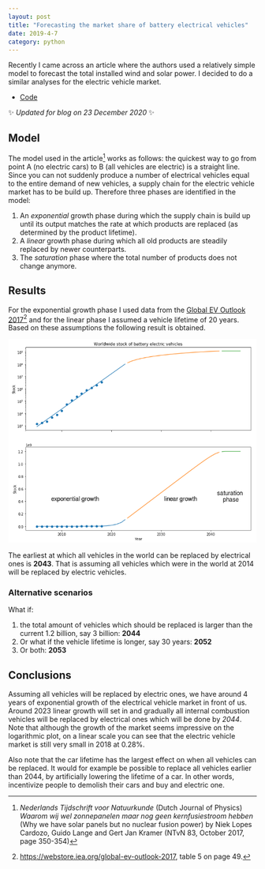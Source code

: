 ```yaml
---
layout: post
title: "Forecasting the market share of battery electrical vehicles"
date: 2019-4-7
category: python
---
```


Recently I came across an article where the authors used a relatively simple model to forecast the total installed wind and solar power. I decided to do a similar analyses for the electric vehicle market.

- [Code](https://github.com/Roald87/ev_forecast)

✨ *Updated for blog on 23 December 2020* ✨

## Model

The model used in the article[^1] works as follows: the quickest way to go from point A (no electric cars) to B (all vehicles are electric) is a straight line. Since you can not suddenly produce a number of electrical vehicles equal to the entire demand of new vehicles, a supply chain for the electric vehicle market has to be build up. Therefore three phases are identified in the model:
1. An _exponential_ growth phase during which the supply chain is build up until its output matches the rate at which products are replaced (as determined by the product lifetime).
2. A _linear_ growth phase during which all old products are steadily replaced by newer counterparts.
3. The _saturation_ phase where the total number of products does not change anymore.

## Results
For the exponential growth phase I used data from the [Global EV Outlook 2017](https://webstore.iea.org/global-ev-outlook-2017)[^2]  and for the linear phase I assumed a vehicle lifetime of 20 years. Based on these assumptions the following result is obtained.

![](/assets/2019-ev-forecast/ev_stock_world.png)

The earliest at which all vehicles in the world can be replaced by electrical ones is **2043**. That is assuming all vehicles which were in the world at 2014 will be replaced by electric vehicles. 

### Alternative scenarios 

What if:
1. the total amount of vehicles which should be replaced is larger than the current 1.2 billion, say 3 billion: **2044** 
2. Or what if the vehicle lifetime is longer, say 30 years: **2052**
3. Or both: **2053**

## Conclusions 

Assuming all vehicles will be replaced by electric ones, we have around 4 years of exponential growth of the electrical vehicle market in front of us. Around 2023 linear growth will set in and gradually all internal combustion vehicles will be replaced by electrical ones which will be done by *2044*. Note that although the growth of the market seems impressive on the logarithmic plot, on a linear scale you can see that the electric vehicle market is still very small in 2018 at 0.28%.

Also note that the car lifetime has the largest effect on when all vehicles can be replaced. It would for example be possible to replace all vehicles earlier than 2044, by artificially lowering the lifetime of a car. In other words, incentivize people to demolish their cars and buy and electric one.

[^1]: *Nederlands Tijdschrift voor Natuurkunde* (Dutch Journal of Physics) *Waarom wij wel zonnepanelen maar nog geen kernfusiestroom hebben* (Why we have solar panels but no nuclear fusion power) by Niek Lopes Cardozo, Guido Lange and Gert Jan Kramer (NTvN 83, October 2017, page 350-354)
[^2]: https://webstore.iea.org/global-ev-outlook-2017, table 5 on page 49.
